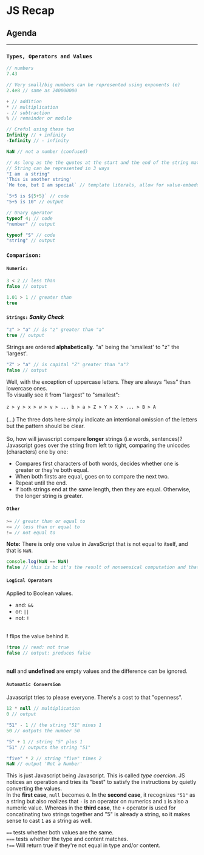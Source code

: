 # JS Recap
## Agenda 
---
### `Types, Operators and Values`

```javascript
// numbers 
7.43

// Very small/big numbers can be represented using exponents (e)
2.4e8 // same as 240000000

+ // addition
* // multiplication 
- // subtraction 
% // remainder or modulo

// Creful using these two
Infinity // + infinity 
-Infinity // - infinity 

NaN // not a number (confused)

// As long as the the quotes at the start and the end of the string match
// String can be represented in 3 ways
"I am  a string"
'This is another string'
`Me too, but I am special` // template literals, allow for value-embedding

`5+5 is ${5+5}` // code 
"5+5 is 10" // output 

// Unary operator 
typeof 4; // code
"number" // output 

typeof "S" // code
"string" // output 
```
### `Comparison:`
#### `Numeric:` 
```javascript
3 < 2 // less than
false // output

1.01 > 1 // greater than
true 
```
#### `Strings:` *Sanity Check* 

```javascript
"z" > "a" // is "z" greater than "a"
true // output
```
Strings are ordered **alphabetically**. "a" being the 'smallest' to "z" the 'largest'.
```javascript
"Z" > "a" // is capital "Z" greater than "a"?
false // output 
```
Well, with the exception of uppercase letters. They are always “less” than lowercase ones. 
<br>
To visually see it from "largest" to "smallest": <br>
<br>
`z > y > x > w > v > ... b > a > Z > Y > X > ... > B > A` <br>
<br>
(...) The three dots here simply indicate an intentional omission of the letters but the pattern should be clear. <br>
<br>
So, how will javascript compare **longer** strings (i.e words, sentences)? <br>
Javascript goes over the string from left to right, comparing the unicodes (characters) one by one: <br>
* Compares first characters of both words, decides whether one is greater or they're both equal. 
* When both firsts are equal, goes on to compare the next two. 
* Repeat until the end. 
* If both strings end at the same length, then they are equal. Otherwise, the longer string is greater.

#### `Other`
```javascript
>= // greatr than or equal to 
<= // less than or equal to 
!= // not equal to 
```
**Note:** There is only one value in JavaScript that is not equal to itself, and that is `NaN`. 
```javascript
console.log(NaN == NaN)
false // this is bc it's the result of nonsensical computation and that can be different every time.
``` 

#### `Logical Operators`
Applied to Boolean values. <br>
* and: `&&`
* or: `||`
* not: `!`
<br>
<strong>!</strong> flips the value behind it. 
<br>

```javascript
!true // read: not true
false // output: produces false 
```
<br>
<strong>null</strong> and <strong>undefined</strong> are empty values and the difference can be ignored. 

#### `Automatic Conversion`
Javascript tries to please everyone. There's a cost to that "openness".
```javascript
12 * null // multiplication 
0 // output 

"51" - 1 // the string "51" minus 1
50 // outputs the number 50

"5" + 1 // string "5" plus 1
"51" // outputs the string "51"

"five" * 2 // string "five" times 2
NaN // output 'Not a Number'
```
This is just Javascript being Javascript. This is called *type coercion*. JS notices an operation and tries its "best" to satisfy the instructions by quietly converting the values. <br>
In the **first case**, `null` becomes `0`. In the **second case**, it recognizes `"51"` as a string but also realizes that `-` is an operator on numerics and `1` is also a numeric value. Whereas in the **third case**, the `+` operator is used for concatinating two strings together and "5" is already a string, so it makes sense to cast `1` as a string as well. 
<br>

`==` tests whether both values are the same.<br>
`===` tests whether the type and content matches. <br>
`!==` Will return true if they're not equal in type and/or content. 
